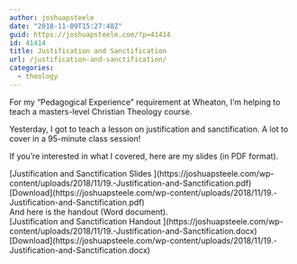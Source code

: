 ```yaml
---
author: joshuapsteele
date: "2018-11-09T15:27:48Z"
guid: https://joshuapsteele.com/?p=41414
id: 41414
title: Justification and Sanctification
url: /justification-and-sanctification/
categories:
  - theology
---
```


For my “Pedagogical Experience” requirement at Wheaton, I’m helping to teach a masters-level Christian Theology course.

Yesterday, I got to teach a lesson on justification and sanctification. A lot to cover in a 95-minute class session!

If you’re interested in what I covered, here are my slides (in PDF format).

<div class="wp-block-file">[Justification and Sanctification Slides  ](https://joshuapsteele.com/wp-content/uploads/2018/11/19.-Justification-and-Sanctification.pdf)[Download](https://joshuapsteele.com/wp-content/uploads/2018/11/19.-Justification-and-Sanctification.pdf)</div>And here is the handout (Word document).

<div class="wp-block-file">[Justification and Sanctification Handout  ](https://joshuapsteele.com/wp-content/uploads/2018/11/19.-Justification-and-Sanctification.docx)[Download](https://joshuapsteele.com/wp-content/uploads/2018/11/19.-Justification-and-Sanctification.docx)</div>